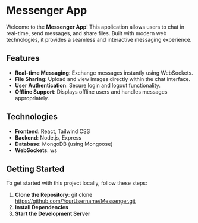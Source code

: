 # Messenger App

Welcome to the **Messenger App**! This application allows users to chat in real-time, send messages, and share files. Built with modern web technologies, it provides a seamless and interactive messaging experience.

## Features

- **Real-time Messaging**: Exchange messages instantly using WebSockets.
- **File Sharing**: Upload and view images directly within the chat interface.
- **User Authentication**: Secure login and logout functionality.
- **Offline Support**: Displays offline users and handles messages appropriately.

## Technologies

- **Frontend**: React, Tailwind CSS
- **Backend**: Node.js, Express
- **Database**: MongoDB (using Mongoose)
- **WebSockets**: ws

<h2>Getting Started</h2>

To get started with this project locally, follow these steps:

1. **Clone the Repository**: git clone https://github.com/YourUsername/Messenger.git
2. **Install Dependencies**
3. **Start the Development Server**

